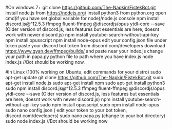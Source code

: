 #On windows 7+
git clone https://github.com/The-Napkin/FistekBot.git
install node.js from https://nodejs.org/ 
install python3 from python.org
open cmd(if you have set global variable for node)/node.js console
npm install discord.js@^12.5.3 ffmpeg fluent-ffmpeg @discordjs/opus ytdl-core --save (Older version of discord.js, less features but essentials are here, doesnt work with newer discord.js)
npm install youtube-search-without-api-key
npm install opusscript
npm install node-opus
edit your config.json file under token paste your discord bot token from discord.com/developers 
download https://www.gyan.dev/ffmpeg/builds/ and paste near your index.js
change your path in papa.py python file to path where you have index.js
node index.js
//Bot should be working now.


#In Linux (100% working on Ubuntu, edit commands for your distro)
sudo apt-get update
git clone https://github.com/The-Napkin/FistekBot.git
sudo apt-get install node.js
sudo apt-get install npm 
sudo apt-get install python3
sudo npm install discord.js@^12.5.3 ffmpeg fluent-ffmpeg @discordjs/opus ytdl-core --save (Older version of discord.js, less features but essentials are here, doesnt work with newer discord.js)
npm install youtube-search-without-api-key
sudo npm install opusscript
sudo npm install node-opus
sudo nano config.json ( edit your token to your bot token, discord.com/developers)
sudo nano papa.py (change to your bot directory)
sudo node index.js
//Bot should be working now

